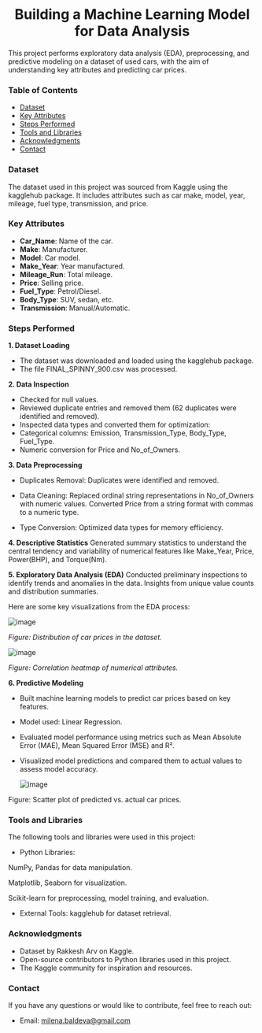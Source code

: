 <h1 align="center">Building a Machine Learning Model for Data Analysis</h1>

This project performs exploratory data analysis (EDA), preprocessing, and predictive modeling on a dataset of used cars, with the aim of understanding key attributes and predicting car prices.

### Table of Contents
- [Dataset](#dataset)
- [Key Attributes](#key-attributes)
- [Steps Performed](#steps-performed)
- [Tools and Libraries](#tools-and-libraries)
- [Acknowledgments](#acknowledgments)
- [Contact](#contact)

### Dataset

The dataset used in this project was sourced from Kaggle using the kagglehub package. It includes attributes such as car make, model, year, mileage, fuel type, transmission, and price.

### Key Attributes
- **Car_Name**: Name of the car.
- **Make**: Manufacturer.
- **Model**: Car model.
- **Make_Year**: Year manufactured.
- **Mileage_Run**: Total mileage.
- **Price**: Selling price.
- **Fuel_Type**: Petrol/Diesel.
- **Body_Type**: SUV, sedan, etc.
- **Transmission**: Manual/Automatic.

### Steps Performed

**1. Dataset Loading**
- The dataset was downloaded and loaded using the kagglehub package.
- The file FINAL_SPINNY_900.csv was processed.

**2. Data Inspection**
- Checked for null values.
- Reviewed duplicate entries and removed them (62 duplicates were identified and removed).
- Inspected data types and converted them for optimization:
- Categorical columns: Emission, Transmission_Type, Body_Type, Fuel_Type.
- Numeric conversion for Price and No_of_Owners.
  
 **3. Data Preprocessing**
- Duplicates Removal: Duplicates were identified and removed.
- Data Cleaning:
Replaced ordinal string representations in No_of_Owners with numeric values.
Converted Price from a string format with commas to a numeric type.

- Type Conversion: Optimized data types for memory efficiency.

**4. Descriptive Statistics**
Generated summary statistics to understand the central tendency and variability of numerical features like Make_Year, Price, Power(BHP), and Torque(Nm).

**5. Exploratory Data Analysis (EDA)**
Conducted preliminary inspections to identify trends and anomalies in the data.
Insights from unique value counts and distribution summaries.

Here are some key visualizations from the EDA process:

![image](https://github.com/user-attachments/assets/43120bb5-e0d3-427c-9df6-47c008045ae8)

*Figure: Distribution of car prices in the dataset.*


![image](https://github.com/user-attachments/assets/dfcc2ce6-8a45-48cc-94fd-3136fa4d4473)


*Figure: Correlation heatmap of numerical attributes.*

**6. Predictive Modeling**

- Built machine learning models to predict car prices based on key features.
- Model used: Linear Regression.
- Evaluated model performance using metrics such as Mean Absolute Error (MAE), Mean Squared Error (MSE) and R².
- Visualized model predictions and compared them to actual values to assess model accuracy.

  ![image](https://github.com/user-attachments/assets/80c7c88d-f919-4196-92d3-678c8d417453)
  
Figure: Scatter plot of predicted vs. actual car prices.

### Tools and Libraries

The following tools and libraries were used in this project:

- Python Libraries:

NumPy, Pandas for data manipulation.

Matplotlib, Seaborn for visualization.

Scikit-learn for preprocessing, model training, and evaluation.

- External Tools: kagglehub for dataset retrieval.

### Acknowledgments
- Dataset by Rakkesh Arv on Kaggle.
- Open-source contributors to Python libraries used in this project.
- The Kaggle community for inspiration and resources.

### Contact
If you have any questions or would like to contribute, feel free to reach out:

- Email: [milena.baldeva@gmail.com](mailto:milena.baldeva@gmail.com)
